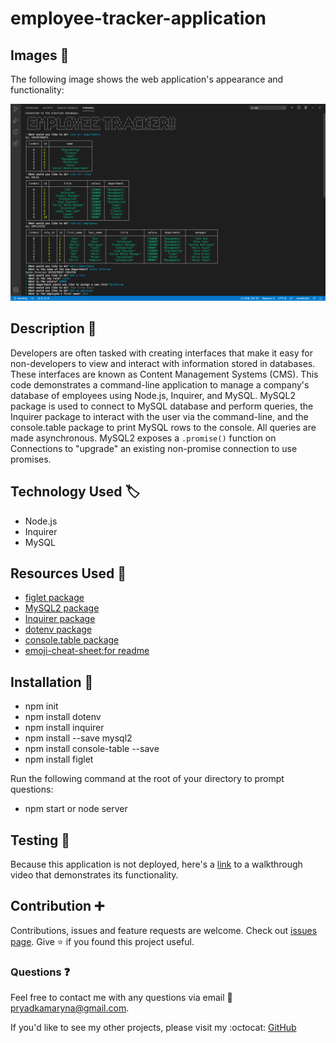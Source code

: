 # employee-tracker-application

## Images :camera_flash:

The following image shows the web application's appearance and functionality: 

![Screenshot](Assets/Screenshot.png)

## Description :page_with_curl:

Developers are often tasked with creating interfaces that make it easy for non-developers to view and interact with information stored in databases. These interfaces are known as Content Management Systems (CMS). 
This code demonstrates a command-line application to manage a company's database of employees using Node.js, Inquirer, and MySQL.
MySQL2 package is used to connect to MySQL database and perform queries, the Inquirer package to interact with the user via the command-line, and the console.table package to print MySQL rows to the console. All queries are made asynchronous. MySQL2 exposes a `.promise()` function on Connections to "upgrade" an existing non-promise connection to use promises. 

## Technology Used :label: 

* Node.js
* Inquirer
* MySQL

## Resources Used :wrench: 

* [figlet package](https://www.npmjs.com/package/figlet)
* [MySQL2 package](https://www.npmjs.com/package/mysql2) 
* [Inquirer package](https://www.npmjs.com/package/inquirer)
* [dotenv package](https://github.com/motdotla/dotenv)
* [console.table package](https://www.npmjs.com/package/console.table) 
* [emoji-cheat-sheet:for readme](https://github.com/ikatyang/emoji-cheat-sheet)

## Installation :electric_plug:

* npm init
* npm install dotenv
* npm install inquirer
* npm install --save mysql2 
* npm install console-table --save
* npm install figlet

Run the following command at the root of your directory to prompt questions: 
 * npm start or node server

## Testing :repeat_one:

Because this application is not deployed, here's a [link](https://drive.google.com/file/d/1kEkKu5LluRS3iOYKoElEEEtXUsfJUFLl/view) to a walkthrough video that demonstrates its functionality.

## Contribution :heavy_plus_sign: 

Contributions, issues and feature requests are welcome. 
Check out [issues page](https://github.com/MarynaPR/Employee-Tracker-Application/issues). 
Give :star: if you found this project useful. 

### Questions :question: 
Feel free to contact me with any questions via email :e-mail: pryadkamaryna@gmail.com. 
  
If you'd like to see my other projects, please visit my :octocat: 
[GitHub](https://github.com/MarynaPR?tab=repositories)
